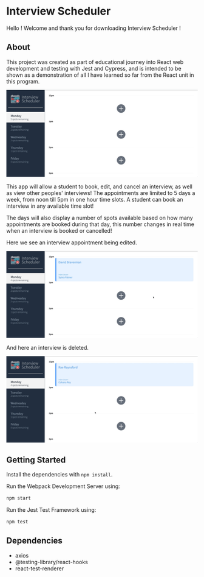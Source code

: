 # Interview Scheduler

Hello ! Welcome and thank you for downloading Interview Scheduler !

## About

This project was created as part of educational journey into React web development and testing with Jest and Cypress, and is intended to be shown as a demonstration of all I have learned so far from the React unit in this program.

!["Booking an Interview"](./screenshots/gif-1.gif)

This app will allow a student to book, edit, and cancel an interview, as well as view other peoples' interviews! The appointments are limited to 5 days a week, from noon till 5pm in one hour time slots. A student can book an interview in any available time slot!

The days will also display a number of spots available based on how many appointments are booked during that day, this number changes in real time when an interview is booked or cancelled!

Here we see an interview appointment being edited.

!["Editing an Interview"](./screenshots/gif-2.gif)

And here an interview is deleted.

!["Deleting an Interview"](./screenshots/gif-3.gif)

## Getting Started

Install the dependencies with `npm install`.

Run the Webpack Development Server using:

```sh
npm start
```

Run the Jest Test Framework using:

```sh
npm test
```

## Dependencies

- axios
- @testing-library/react-hooks
- react-test-renderer